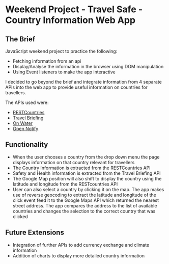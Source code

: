 # Weekend Project - Travel Safe - Country Information Web App

## The Brief

JavaScript weekend project to practice the following:
* Fetching information from an api
* Display/Analyse the information in the browser using DOM manipulation
* Using Event listeners to make the app interactive

I decided to go beyond the brief and integrate information from 4 separate APIs into the web app to provide useful information on countries for travellers.

The APIs used were:
* [RESTCountries](https://restcountries.eu)
* [Travel Briefing](https://travelbriefing.org/api)
* [On Water](https://onwater.io)
* [Open Notify](http://open-notify.org/Open-Notify-API/ISS-Location-Now/)

## Functionality

* When the user chooses a country from the drop down menu the page displays information on that country relevant for travellers
* The Country Information is extracted from the RESTCountries API
* Safety and Health information is extracted from the Travel Briefing API
* The Google Map position will also shift to display the country using the latitude and longitude from the RESTcountries API
* User can also select a country by clicking it on the map. The app makes use of reverse geocoding to extract the latitude and longitude of the click event feed it to the Google Maps API which returned the nearest street address. The app compares the address to the list of available countries and changes the selection to the correct country that was clicked

## Future Extensions

* Integration of further APIs to add currency exchange and climate information
* Addition of charts to display more detailed country information
